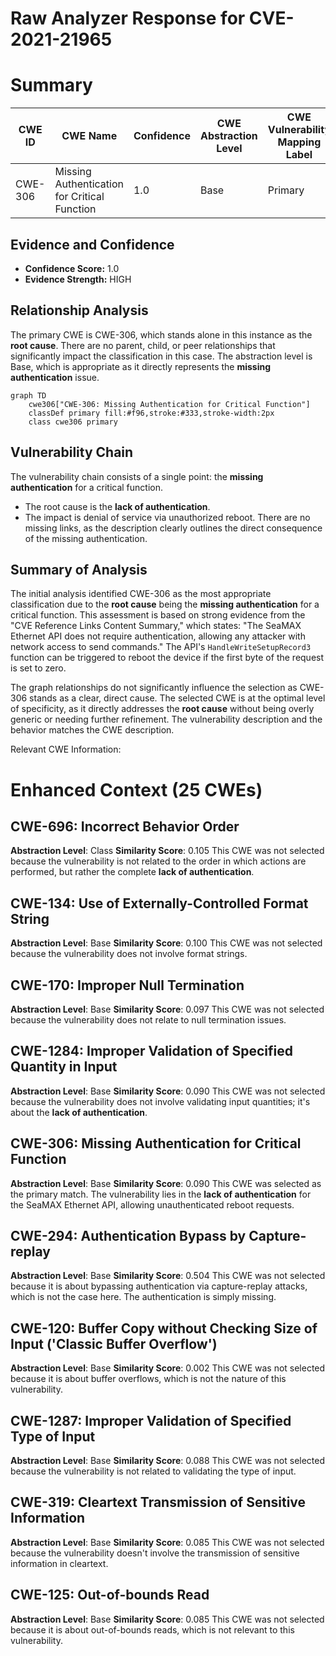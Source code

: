 # Raw Analyzer Response for CVE-2021-21965

# Summary
| CWE ID | CWE Name | Confidence | CWE Abstraction Level | CWE Vulnerability Mapping Label | CWE-Vulnerability Mapping Notes |
|---|---|---|---|---|---|
| CWE-306 | Missing Authentication for Critical Function | 1.0 | Base | Primary | Allowed |

## Evidence and Confidence

*   **Confidence Score:** 1.0
*   **Evidence Strength:** HIGH

## Relationship Analysis
The primary CWE is CWE-306, which stands alone in this instance as the **root cause**. There are no parent, child, or peer relationships that significantly impact the classification in this case. The abstraction level is Base, which is appropriate as it directly represents the **missing authentication** issue.

```mermaid
graph TD
    cwe306["CWE-306: Missing Authentication for Critical Function"]
    classDef primary fill:#f96,stroke:#333,stroke-width:2px
    class cwe306 primary
```

## Vulnerability Chain
The vulnerability chain consists of a single point: the **missing authentication** for a critical function.
  - The root cause is the **lack of authentication**.
  - The impact is denial of service via unauthorized reboot.
There are no missing links, as the description clearly outlines the direct consequence of the missing authentication.

## Summary of Analysis
The initial analysis identified CWE-306 as the most appropriate classification due to the **root cause** being the **missing authentication** for a critical function. This assessment is based on strong evidence from the "CVE Reference Links Content Summary," which states: "The SeaMAX Ethernet API does not require authentication, allowing any attacker with network access to send commands." The API's `HandleWriteSetupRecord3` function can be triggered to reboot the device if the first byte of the request is set to zero.

The graph relationships do not significantly influence the selection as CWE-306 stands as a clear, direct cause. The selected CWE is at the optimal level of specificity, as it directly addresses the **root cause** without being overly generic or needing further refinement. The vulnerability description and the behavior matches the CWE description.

Relevant CWE Information:

# Enhanced Context (25 CWEs)

## CWE-696: Incorrect Behavior Order
**Abstraction Level**: Class
**Similarity Score**: 0.105
This CWE was not selected because the vulnerability is not related to the order in which actions are performed, but rather the complete **lack of authentication**.

## CWE-134: Use of Externally-Controlled Format String
**Abstraction Level**: Base
**Similarity Score**: 0.100
This CWE was not selected because the vulnerability does not involve format strings.

## CWE-170: Improper Null Termination
**Abstraction Level**: Base
**Similarity Score**: 0.097
This CWE was not selected because the vulnerability does not relate to null termination issues.

## CWE-1284: Improper Validation of Specified Quantity in Input
**Abstraction Level**: Base
**Similarity Score**: 0.090
This CWE was not selected because the vulnerability does not involve validating input quantities; it's about the **lack of authentication**.

## CWE-306: Missing Authentication for Critical Function
**Abstraction Level**: Base
**Similarity Score**: 0.090
This CWE was selected as the primary match. The vulnerability lies in the **lack of authentication** for the SeaMAX Ethernet API, allowing unauthenticated reboot requests.

## CWE-294: Authentication Bypass by Capture-replay
**Abstraction Level**: Base
**Similarity Score**: 0.504
This CWE was not selected because it is about bypassing authentication via capture-replay attacks, which is not the case here. The authentication is simply missing.

## CWE-120: Buffer Copy without Checking Size of Input ('Classic Buffer Overflow')
**Abstraction Level**: Base
**Similarity Score**: 0.002
This CWE was not selected because it is about buffer overflows, which is not the nature of this vulnerability.

## CWE-1287: Improper Validation of Specified Type of Input
**Abstraction Level**: Base
**Similarity Score**: 0.088
This CWE was not selected because the vulnerability is not related to validating the type of input.

## CWE-319: Cleartext Transmission of Sensitive Information
**Abstraction Level**: Base
**Similarity Score**: 0.085
This CWE was not selected because the vulnerability doesn't involve the transmission of sensitive information in cleartext.

## CWE-125: Out-of-bounds Read
**Abstraction Level**: Base
**Similarity Score**: 0.085
This CWE was not selected because it is about out-of-bounds reads, which is not relevant to this vulnerability.